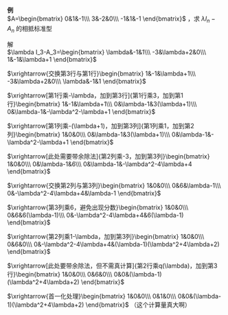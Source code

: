 **例**  
 $A=\begin{bmatrix}  
0&1&-1\\\   
3&-2&0\\\   
-1&1&-1  
\end{bmatrix}$ ，求 $\lambda I_n-A_n$ 的相抵标准型  
  
解  
 $\lambda I_3-A_3=\begin{bmatrix}  
\lambda&-1&1\\\   
-3&\lambda+2&0\\\   
1&-1&\lambda+1  
\end{bmatrix}$   
  
 $\xrightarrow{交换第3行与第1行}\begin{bmatrix}  
1&-1&\lambda+1\\\   
-3&\lambda+2&0\\\   
\lambda&-1&1  
\end{bmatrix}$   
  
 $\xrightarrow[第1行乘-\lambda，加到第3行]{第1行乘3，加到第1行}\begin{bmatrix}  
1&-1&\lambda+1\\\   
0&\lambda-1&3(\lambda+1)\\\   
0&\lambda-1&-\lambda^2-\lambda+1  
\end{bmatrix}$   
  
 $\xrightarrow[第1列乘-(\lambda+1)，加到第3列]{第1列乘1，加到第2列}\begin{bmatrix}  
1&0&0\\\   
0&\lambda-1&3(\lambda+1)\\\   
0&\lambda-1&-\lambda^2-\lambda+1  
\end{bmatrix}$   
  
 $\xrightarrow[此处需要带余除法]{第2列乘-3，加到第3列}\begin{bmatrix}  
1&0&0\\\  
0&\lambda-1&6\\\   
0&\lambda-1&-\lambda^2-4\lambda+4  
\end{bmatrix}$   
  
 $\xrightarrow{交换第2列与第3列}\begin{bmatrix}  
1&0&0\\\   
0&6&\lambda-1\\\   
0&-\lambda^2-4\lambda+4&\lambda-1  
\end{bmatrix}$   
  
 $\xrightarrow{第3列乘6，避免出现分数}\begin{bmatrix}  
1&0&0\\\   
0&6&6(\lambda-1)\\\   
0&-\lambda^2-4\lambda+4&6(\lambda-1)  
\end{bmatrix}$   
  
 $\xrightarrow{第2列乘1-\lambda，加到第3列}\begin{bmatrix}  
1&0&0\\\   
0&6&0\\\   
0&-\lambda^2-4\lambda+4&(\lambda-1)(\lambda^2+4\lambda+2)  
\end{bmatrix}$   
  
 $\xrightarrow[此处要带余除法，但不需真计算]{第2行乘q(\lambda)，加到第3行}\begin{bmatrix}  
1&0&0\\\   
0&6&0\\\   
0&0&(\lambda-1)(\lambda^2+4\lambda+2)  
\end{bmatrix}$   
  
 $\xrightarrow{首一化处理}\begin{bmatrix}  
1&0&0\\\   
0&1&0\\\   
0&0&(\lambda-1)(\lambda^2+4\lambda+2)  
\end{bmatrix}$ （这个计算量真大啊）  
